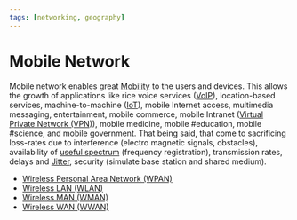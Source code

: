 ```yaml
---
tags: [networking, geography]
---
```


# Mobile Network

Mobile network enables great [Mobility](202303292141.md) to the users and
devices. This allows the growth of applications like rice voice services
([VoIP](202303201850.md)), location-based services, machine-to-machine
([IoT](202408142322.md)), mobile Internet access, multimedia messaging,
entertainment, mobile commerce, mobile Intranet ([Virtual Private Network (VPN)](202207150909.md)),
mobile medicine, mobile #education, mobile #science, and mobile government. That
being said, that come to sacrificing loss-rates due to interference (electro
magnetic signals, obstacles), availability of [useful spectrum](202302161842.md)
(frequency registration), transmission rates, delays and
[Jitter](202304092135.md), security (simulate base station and shared medium).

- [Wireless Personal Area Network (WPAN)](202303292149.md)
- [Wireless LAN (WLAN)](202302161710.md)
- [Wireless MAN (WMAN)](202303292150.md)
- [Wireless WAN (WWAN)](202303292152.md)

